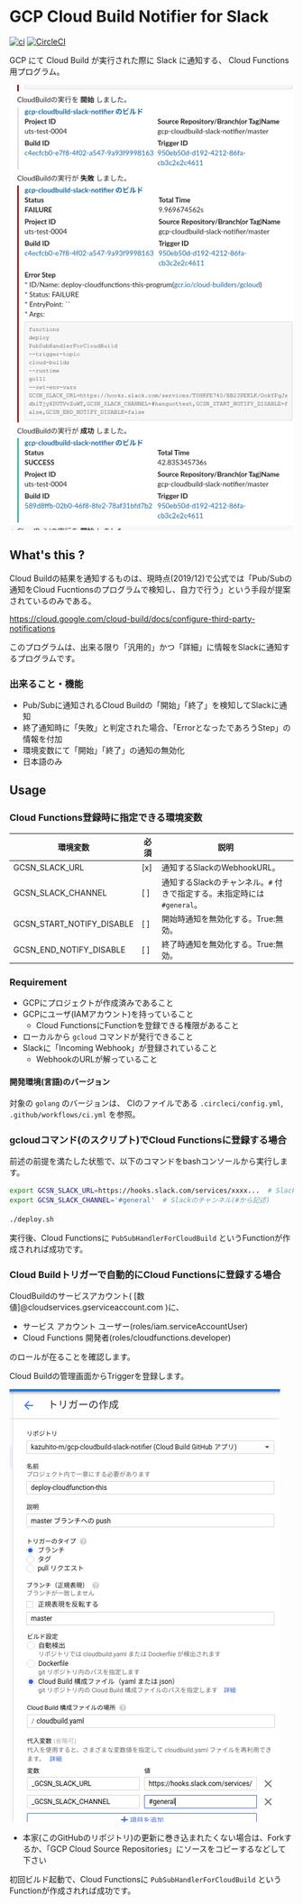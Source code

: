 
GCP Cloud Build Notifier for Slack
==================================

[![ci](https://github.com/kazuhito-m/gcp-cloudbuild-slack-notifier/actions/workflows/ci.yml/badge.svg)](https://github.com/kazuhito-m/gcp-cloudbuild-slack-notifier/actions/workflows/ci.yml)
[![CircleCI](https://dl.circleci.com/status-badge/img/gh/kazuhito-m/gcp-cloudbuild-slack-notifier/tree/main.svg?style=svg)](https://dl.circleci.com/status-badge/redirect/gh/kazuhito-m/gcp-cloudbuild-slack-notifier/tree/main)

GCP にて Cloud Build が実行された際に Slack に通知する、 Cloud Functions 用プログラム。

![Slack通知結果のスクリーンショット](doc/screenshot.png)

## What's this ?

Cloud Buildの結果を通知するものは、現時点(2019/12)で公式では「Pub/Subの通知をCloud Fucntionsのプログラムで検知し、自力で行う」という手段が提案されているのみである。

https://cloud.google.com/cloud-build/docs/configure-third-party-notifications

このプログラムは、出来る限り「汎用的」かつ「詳細」に情報をSlackに通知するプログラムです。

### 出来ること・機能

- Pub/Subに通知されるCloud Buildの「開始」「終了」を検知してSlackに通知
- 終了通知時に「失敗」と判定された場合、「ErrorとなったであろうStep」の情報を付加
- 環境変数にて「開始」「終了」の通知の無効化
- 日本語のみ

## Usage

### Cloud Functions登録時に指定できる環境変数

| 環境変数                      | 必須  | 説明                                             |
| ------------------------- | --- | ---------------------------------------------- |
| GCSN_SLACK_URL            | [x] | 通知するSlackのWebhookURL。                          |
| GCSN_SLACK_CHANNEL        | [ ] | 通知するSlackのチャンネル。`#` 付きで指定する。未指定時には `#general`。 |
| GCSN_START_NOTIFY_DISABLE | [ ] | 開始時通知を無効化する。True:無効。                           |
| GCSN_END_NOTIFY_DISABLE | [ ] | 終了時通知を無効化する。True:無効。                           |





### Requirement

- GCPにプロジェクトが作成済みであること
- GCPにユーザ(IAMアカウント)を持っていること
    - Cloud FunctionsにFunctionを登録できる権限があること
- ローカルから `gcloud` コマンドが発行できること
- Slackに「Incoming Webhook」が登録されていること
    - WebhookのURLが解っていること

#### 開発環境(言語)のバージョン

対象の `golang` のバージョンは、 CIのファイルである `.circleci/config.yml`, `.github/workflows/ci.yml` を参照。

### gcloudコマンド(のスクリプト)でCloud Functionsに登録する場合

前述の前提を満たした状態で、以下のコマンドをbashコンソールから実行します。

```bash
export GCSN_SLACK_URL=https://hooks.slack.com/services/xxxx...  # SlackのWebhookURL
export GCSN_SLACK_CHANNEL='#general'  # Slackのチャンネル(#から記述)

./deploy.sh
```
実行後、Cloud Functionsに `PubSubHandlerForCloudBuild` というFunctionが作成されれば成功です。

### Cloud Buildトリガーで自動的にCloud Functionsに登録する場合

CloudBuildのサービスアカウント( [数値]@cloudservices.gserviceaccount.com )に、

- サービス アカウント ユーザー(roles/iam.serviceAccountUser)
- Cloud Functions 開発者(roles/cloudfunctions.developer)

のロールが在ることを確認します。

Cloud Buildの管理画面からTriggerを登録します。

![CloudBuildへの登録画面](doc/register-trigger.png)

- 本家(このGitHubのリポジトリ)の更新に巻き込まれたくない場合は、Forkするか、「GCP Cloud Source Repositories」にソースをコピーするなどして下さい

初回ビルド起動で、Cloud Functionsに `PubSubHandlerForCloudBuild` というFunctionが作成されれば成功です。